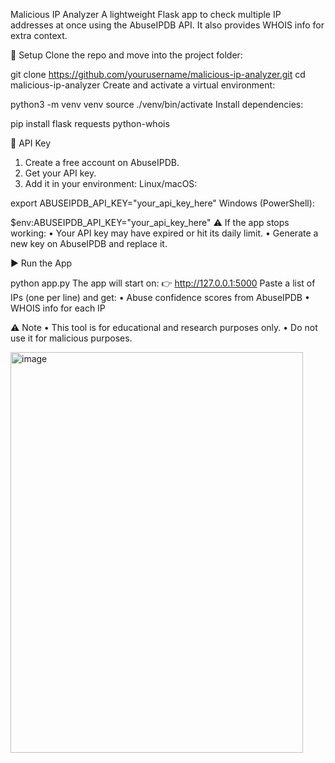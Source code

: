 Malicious IP Analyzer
A lightweight Flask app to check multiple IP addresses at once using the AbuseIPDB API. It also provides WHOIS info for extra context.

🔧 Setup
Clone the repo and move into the project folder:

git clone https://github.com/yourusername/malicious-ip-analyzer.git 
cd malicious-ip-analyzer
Create and activate a virtual environment:

python3 -m venv venv
source ./venv/bin/activate
Install dependencies:

pip install flask requests python-whois

🔑 API Key
1.	Create a free account on AbuseIPDB.
2.	Get your API key.
3.	Add it in your environment:
Linux/macOS:

export ABUSEIPDB_API_KEY="your_api_key_here"
Windows (PowerShell):

$env:ABUSEIPDB_API_KEY="your_api_key_here"
⚠️ If the app stops working:
•	Your API key may have expired or hit its daily limit.
•	Generate a new key on AbuseIPDB and replace it.

▶️ Run the App

python app.py
The app will start on: 👉 http://127.0.0.1:5000
Paste a list of IPs (one per line) and get:
•	Abuse confidence scores from AbuseIPDB
•	WHOIS info for each IP

⚠️ Note
•	This tool is for educational and research purposes only.
•	Do not use it for malicious purposes.

<img width="468" height="641" alt="image" src="https://github.com/user-attachments/assets/290ff739-26a7-4b29-a2c1-ab041a660086" />
